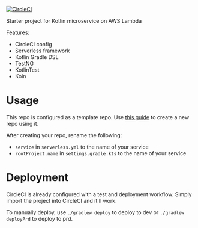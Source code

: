 [![CircleCI](https://circleci.com/gh/davidmerrick/kotlin-lambda-starter.svg?style=svg)](https://circleci.com/gh/davidmerrick/kotlin-lambda-starter)

Starter project for Kotlin microservice on AWS Lambda

Features:
- CircleCI config
- Serverless framework
- Kotlin Gradle DSL
- TestNG
- KotlinTest
- Koin

# Usage

This repo is configured as a template repo. Use [this guide](https://help.github.com/en/articles/creating-a-repository-from-a-template)
to create a new repo using it.

After creating your repo, rename the following:
- `service` in `serverless.yml` to the name of your service
- `rootProject.name` in `settings.gradle.kts` to the name of your service

# Deployment

CircleCI is already configured with a test and deployment workflow. Simply import the project into CircleCI and it'll work.

To manually deploy, use `./gradlew deploy` to deploy to dev or `./gradlew deployPrd` to deploy to prd.
